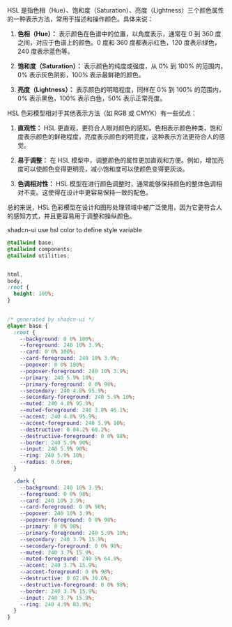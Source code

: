 HSL 是指色相（Hue）、饱和度（Saturation）、亮度（Lightness）三个颜色属性的一种表示方法，常用于描述和操作颜色。具体来说：

1. **色相（Hue）：** 表示颜色在色谱中的位置，以角度表示，通常在 0 到 360 度之间，对应于色谱上的颜色。0 度和 360 度都表示红色，120 度表示绿色，240 度表示蓝色等。

2. **饱和度（Saturation）：** 表示颜色的纯度或强度，从 0% 到 100% 的范围内，0% 表示灰色阴影，100% 表示最鲜艳的颜色。

3. **亮度（Lightness）：** 表示颜色的明暗程度，同样在 0% 到 100% 的范围内，0% 表示黑色，100% 表示白色，50% 表示正常亮度。

HSL 色彩模型相对于其他表示方法（如 RGB 或 CMYK）有一些优点：

1. **直观性：** HSL 更直观，更符合人眼对颜色的感知。色相表示颜色种类，饱和度表示颜色的鲜艳程度，亮度表示颜色的明亮度，这种表示方法更符合人的感觉。

2. **易于调整：** 在 HSL 模型中，调整颜色的属性更加直观和方便。例如，增加亮度可以使颜色变得更明亮，减小饱和度可以使颜色变得更灰淡。

3. **色调相对性：** HSL 模型在进行颜色调整时，通常能够保持颜色的整体色调相对不变。这使得在设计中更容易保持一致的配色。

总的来说，HSL 色彩模型在设计和图形处理领域中被广泛使用，因为它更符合人的感知方式，并且更容易用于调整和操纵颜色。


shadcn-ui use hsl color to define style variable
```css
@tailwind base;
@tailwind components;
@tailwind utilities;


html,
body,
:root {
  height: 100%;
}
 

/* generated by shadcn-ui */
@layer base {
  :root {
    --background: 0 0% 100%;
    --foreground: 240 10% 3.9%;
    --card: 0 0% 100%;
    --card-foreground: 240 10% 3.9%;
    --popover: 0 0% 100%;
    --popover-foreground: 240 10% 3.9%;
    --primary: 240 5.9% 10%;
    --primary-foreground: 0 0% 98%;
    --secondary: 240 4.8% 95.9%;
    --secondary-foreground: 240 5.9% 10%;
    --muted: 240 4.8% 95.9%;
    --muted-foreground: 240 3.8% 46.1%;
    --accent: 240 4.8% 95.9%;
    --accent-foreground: 240 5.9% 10%;
    --destructive: 0 84.2% 60.2%;
    --destructive-foreground: 0 0% 98%;
    --border: 240 5.9% 90%;
    --input: 240 5.9% 90%;
    --ring: 240 5.9% 10%;
    --radius: 0.5rem;
  }

  .dark {
    --background: 240 10% 3.9%;
    --foreground: 0 0% 98%;
    --card: 240 10% 3.9%;
    --card-foreground: 0 0% 98%;
    --popover: 240 10% 3.9%;
    --popover-foreground: 0 0% 98%;
    --primary: 0 0% 98%;
    --primary-foreground: 240 5.9% 10%;
    --secondary: 240 3.7% 15.9%;
    --secondary-foreground: 0 0% 98%;
    --muted: 240 3.7% 15.9%;
    --muted-foreground: 240 5% 64.9%;
    --accent: 240 3.7% 15.9%;
    --accent-foreground: 0 0% 98%;
    --destructive: 0 62.8% 30.6%;
    --destructive-foreground: 0 0% 98%;
    --border: 240 3.7% 15.9%;
    --input: 240 3.7% 15.9%;
    --ring: 240 4.9% 83.9%;
  }
}

```